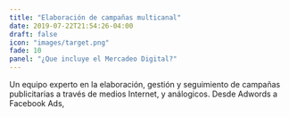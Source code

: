 ```yaml
---
title: "Elaboración de campañas multicanal"
date: 2019-07-22T21:54:26-04:00
draft: false
icon: "images/target.png"
fade: 10
panel: "¿Que incluye el Mercadeo Digital?"
---
```

Un equipo experto en la elaboración, gestión y seguimiento de campañas publicitarias a través de medios Internet, y análogicos. Desde Adwords a Facebook Ads,